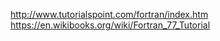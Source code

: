 
http://www.tutorialspoint.com/fortran/index.htm
https://en.wikibooks.org/wiki/Fortran_77_Tutorial 

